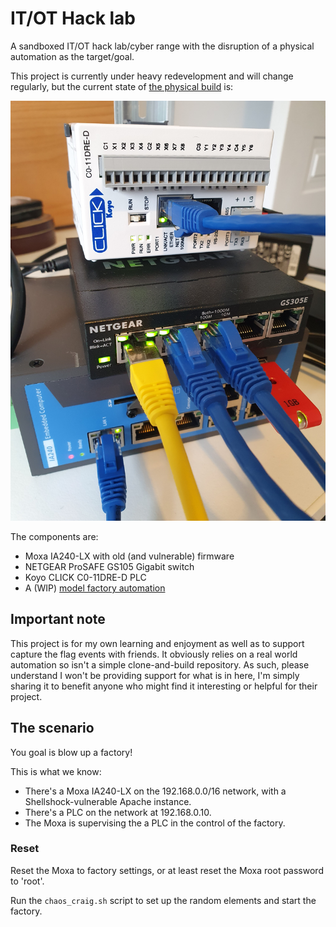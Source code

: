 # IT/OT Hack lab

A sandboxed IT/OT hack lab/cyber range with the disruption of a physical
automation as the target/goal.

This project is currently under heavy redevelopment and will change regularly,
but the current state of [the physical build](factory/) is:

![](factory/hardware.jpg)

The components are:

 - Moxa IA240-LX with old (and vulnerable) firmware
 - NETGEAR ProSAFE GS105 Gigabit switch
 - Koyo CLICK C0-11DRE-D PLC
 - A (WIP) [model factory automation](factory/)

## Important note

This project is for my own learning and enjoyment as well as to support
capture the flag events with friends. It obviously relies on a real world
automation so isn't a simple clone-and-build repository. As such, please
understand I won't be providing support for what is in here, I'm simply
sharing it to benefit anyone who might find it interesting or helpful for
their project.

## The scenario

You goal is blow up a factory!

This is what we know:

 * There's a Moxa IA240-LX on the 192.168.0.0/16 network, with a
   Shellshock-vulnerable Apache instance.
 * There's a PLC on the network at 192.168.0.10.
 * The Moxa is supervising the a PLC in the control of the factory.

### Reset

Reset the Moxa to factory settings, or at least reset the Moxa root password
to 'root'.

Run the `chaos_craig.sh` script to set up the random elements and start the
factory.
